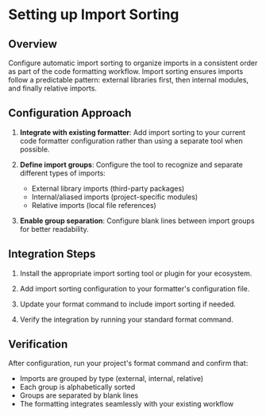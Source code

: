 # Setting up Import Sorting

## Overview

Configure automatic import sorting to organize imports in a consistent order as part of the code formatting workflow. Import sorting ensures imports follow a predictable pattern: external libraries first, then internal modules, and finally relative imports.

## Configuration Approach

1. **Integrate with existing formatter**: Add import sorting to your current code formatter configuration rather than using a separate tool when possible.

2. **Define import groups**: Configure the tool to recognize and separate different types of imports:
   - External library imports (third-party packages)
   - Internal/aliased imports (project-specific modules)
   - Relative imports (local file references)

3. **Enable group separation**: Configure blank lines between import groups for better readability.

## Integration Steps

1. Install the appropriate import sorting tool or plugin for your ecosystem.

2. Add import sorting configuration to your formatter's configuration file.

3. Update your format command to include import sorting if needed.

4. Verify the integration by running your standard format command.

## Verification

After configuration, run your project's format command and confirm that:
- Imports are grouped by type (external, internal, relative)
- Each group is alphabetically sorted
- Groups are separated by blank lines
- The formatting integrates seamlessly with your existing workflow